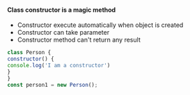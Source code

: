 #### Class constructor is a magic method 
 * Constructor execute automatically when object is created 
 * Constructor can take parameter 
 * Constructor method can't return any result
```js
class Person { 
constructor() { 
console.log('I am a constructor') 
} 
} 
const person1 = new Person();
```
